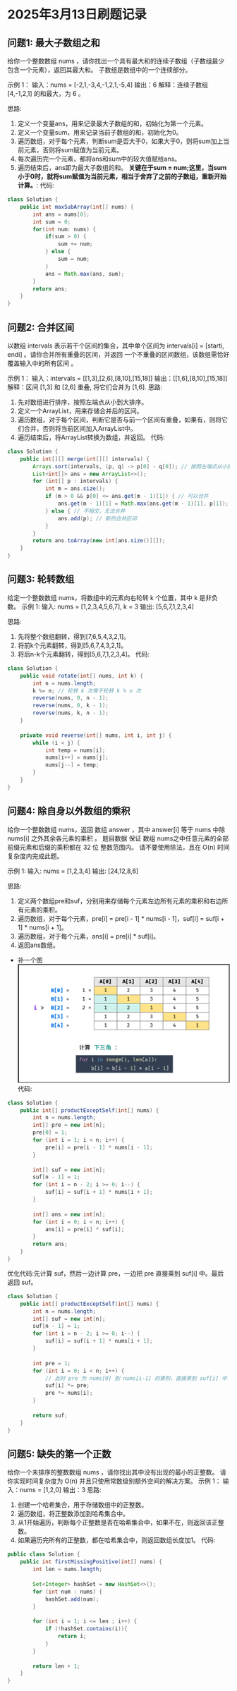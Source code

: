 # 2025年3月13日刷题记录
## 问题1: 最大子数组之和
给你一个整数数组 nums ，请你找出一个具有最大和的连续子数组（子数组最少包含一个元素），返回其最大和。
子数组是数组中的一个连续部分。

示例 1：
输入：nums = [-2,1,-3,4,-1,2,1,-5,4]
输出：6
解释：连续子数组 [4,-1,2,1] 的和最大，为 6 。

思路:
1. 定义一个变量ans，用来记录最大子数组的和，初始化为第一个元素。
2. 定义一个变量sum，用来记录当前子数组的和，初始化为0。
3. 遍历数组，对于每个元素，判断sum是否大于0，如果大于0，则将sum加上当前元素，否则将sum赋值为当前元素。
4. 每次遍历完一个元素，都将ans和sum中的较大值赋给ans。
5. 遍历结束后，ans即为最大子数组的和。
**关键在于sum = num;这里，当sum小于0时，就将sum赋值为当前元素，相当于舍弃了之前的子数组，重新开始计算。**:
代码:
```java
class Solution {
    public int maxSubArray(int[] nums) {
        int ans = nums[0];
        int sum = 0;
        for(int num: nums) {
            if(sum > 0) {
                sum += num;
            } else {
                sum = num;
            }
            ans = Math.max(ans, sum);
        }
        return ans;
    }
}
```

## 问题2: 合并区间
以数组 intervals 表示若干个区间的集合，其中单个区间为 intervals[i] = [starti, endi] 。请你合并所有重叠的区间，并返回 一个不重叠的区间数组，该数组需恰好覆盖输入中的所有区间 。

示例 1：
输入：intervals = [[1,3],[2,6],[8,10],[15,18]]
输出：[[1,6],[8,10],[15,18]]
解释：区间 [1,3] 和 [2,6] 重叠, 将它们合并为 [1,6].
思路:
1. 先对数组进行排序，按照左端点从小到大排序。
2. 定义一个ArrayList，用来存储合并后的区间。
3. 遍历数组，对于每个区间，判断它是否与前一个区间有重叠，如果有，则将它们合并，否则将当前区间加入ArrayList中。
4. 遍历结束后，将ArrayList转换为数组，并返回。
代码:
```java
class Solution {
    public int[][] merge(int[][] intervals) {
        Arrays.sort(intervals, (p, q) -> p[0] - q[0]); // 按照左端点从小到大排序
        List<int[]> ans = new ArrayList<>();
        for (int[] p : intervals) {
            int m = ans.size();
            if (m > 0 && p[0] <= ans.get(m - 1)[1]) { // 可以合并
                ans.get(m - 1)[1] = Math.max(ans.get(m - 1)[1], p[1]); // 更新右端点最大值
            } else { // 不相交，无法合并
                ans.add(p); // 新的合并区间
            }
        }
        return ans.toArray(new int[ans.size()][]);
    }
}
```
## 问题3: 轮转数组
给定一个整数数组 nums，将数组中的元素向右轮转 k 个位置，其中 k 是非负数。
示例 1:
输入: nums = [1,2,3,4,5,6,7], k = 3
输出: [5,6,7,1,2,3,4]

思路:
1. 先将整个数组翻转，得到[7,6,5,4,3,2,1]。
2. 将前k个元素翻转，得到[5,6,7,4,3,2,1]。
3. 将后n-k个元素翻转，得到[5,6,7,1,2,3,4]。
代码:
```java
class Solution {
    public void rotate(int[] nums, int k) {
        int n = nums.length;
        k %= n; // 轮转 k 次等于轮转 k % n 次
        reverse(nums, 0, n - 1);
        reverse(nums, 0, k - 1);
        reverse(nums, k, n - 1);
    }

    private void reverse(int[] nums, int i, int j) {
        while (i < j) {
            int temp = nums[i];
            nums[i++] = nums[j];
            nums[j--] = temp;
        }
    }
}
```
## 问题4: 除自身以外数组的乘积
给你一个整数数组 nums，返回 数组 answer ，其中 answer[i] 等于 nums 中除 nums[i] 之外其余各元素的乘积 。
题目数据 保证 数组 nums之中任意元素的全部前缀元素和后缀的乘积都在  32 位 整数范围内。
请不要使用除法，且在 O(n) 时间复杂度内完成此题。

示例 1:
输入: nums = [1,2,3,4]
输出: [24,12,8,6]

思路:
1. 定义两个数组pre和suf，分别用来存储每个元素左边所有元素的乘积和右边所有元素的乘积。
2. 遍历数组，对于每个元素，pre[i] = pre[i - 1] * nums[i - 1]，suf[i] = suf[i + 1] * nums[i + 1]。
3. 遍历数组，对于每个元素，ans[i] = pre[i] * suf[i]。
4. 返回ans数组。
- 补一个图
![上下三角](https://raw.githubusercontent.com/cyprer/photo/main/obsidian/20250314003624286.png)
代码:
```java
class Solution {
    public int[] productExceptSelf(int[] nums) {
        int n = nums.length;
        int[] pre = new int[n];
        pre[0] = 1;
        for (int i = 1; i < n; i++) {
            pre[i] = pre[i - 1] * nums[i - 1];
        }

        int[] suf = new int[n];
        suf[n - 1] = 1;
        for (int i = n - 2; i >= 0; i--) {
            suf[i] = suf[i + 1] * nums[i + 1];
        }

        int[] ans = new int[n];
        for (int i = 0; i < n; i++) {
            ans[i] = pre[i] * suf[i];
        }
        return ans;
    }
}
```
优化代码:先计算 suf，然后一边计算 pre，一边把 pre 直接乘到 suf[i] 中。最后返回 suf。
```java
class Solution {
    public int[] productExceptSelf(int[] nums) {
        int n = nums.length;
        int[] suf = new int[n];
        suf[n - 1] = 1;
        for (int i = n - 2; i >= 0; i--) {
            suf[i] = suf[i + 1] * nums[i + 1];
        }

        int pre = 1;
        for (int i = 0; i < n; i++) {
            // 此时 pre 为 nums[0] 到 nums[i-1] 的乘积，直接乘到 suf[i] 中
            suf[i] *= pre;
            pre *= nums[i];
        }

        return suf;
    }
}
```
## 问题5: 缺失的第一个正数
给你一个未排序的整数数组 nums ，请你找出其中没有出现的最小的正整数。
请你实现时间复杂度为 O(n) 并且只使用常数级别额外空间的解决方案。
示例 1：
输入：nums = [1,2,0]
输出：3
思路:
1. 创建一个哈希集合，用于存储数组中的正整数。
2. 遍历数组，将正整数添加到哈希集合中。
3. 从1开始遍历，判断每个正整数是否在哈希集合中，如果不在，则返回该正整数。
4. 如果遍历完所有的正整数，都在哈希集合中，则返回数组长度加1。
代码:
```java
public class Solution {
    public int firstMissingPositive(int[] nums) {
        int len = nums.length;

        Set<Integer> hashSet = new HashSet<>();
        for (int num : nums) {
            hashSet.add(num);
        }

        for (int i = 1; i <= len ; i++) {
            if (!hashSet.contains(i)){
                return i;
            }
        }

        return len + 1;
    }
}

```
